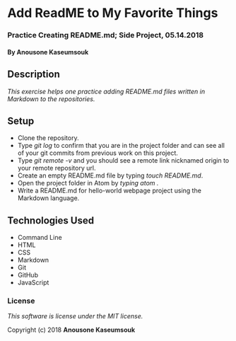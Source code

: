 # Add ReadME to My Favorite Things

### Practice Creating README.md; Side Project, 05.14.2018

#### By Anousone Kaseumsouk

## Description

_This exercise helps one practice adding README.md files written in Markdown to the repositories._

## Setup

* Clone the repository.
* Type _git log_ to confirm that you are in the project folder and can see all of your git commits from previous work on this project.
* Type _git remote -v_ and you should see a remote link nicknamed origin to your remote repository url.
* Create an empty README.md file by typing _touch README.md_.
* Open the project folder in Atom by _typing atom ._
* Write a README.md for hello-world webpage project using the Markdown language.

## Technologies Used

* Command Line
* HTML
* CSS
* Markdown
* Git
* GitHub
* JavaScript

### License

*This software is license under the MIT license.*

Copyright (c) 2018 **Anousone Kaseumsouk**
